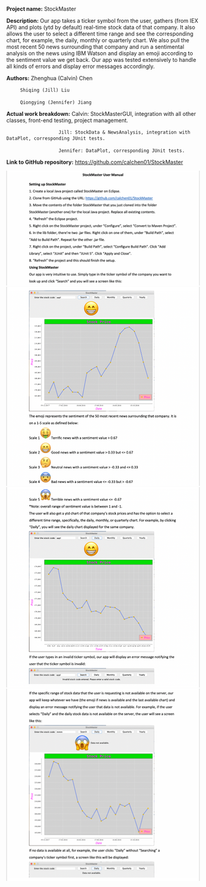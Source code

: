 **Project name:** StockMaster

**Description:** Our app takes a ticker symbol from the user, gathers (from IEX API) and plots (ytd by default) real-time stock data of that company. It also allows the user to select a different time range and see the corresponding chart, for example, the daily, monthly or quarterly chart. We also pull the most recent 50 news surrounding that company and run a sentimental analysis on the news using IBM Watson and display an emoji according to the sentiment value we get back. Our app was tested extensively to handle all kinds of errors and display error messages accordingly.
               
**Authors:** Zhenghua (Calvin) Chen

         Shiqing (Jill) Liu
         
         Qiongying (Jennifer) Jiang
         
**Actual work breakdown:** Calvin: StockMasterGUI, integration with all other classes, front-end testing, project management.

                       Jill: StockData & NewsAnalysis, integration with DataPlot, corresponding JUnit tests.
                       
                       Jennifer: DataPlot, corresponding JUnit tests.
                       
**Link to GitHub repository:** https://github.com/calchen01/StockMaster

![user manual pg 1](manualPg1.png)
![user manual pg 2](manualPg2.png)
![user manual pg 3](manualPg3.png)
![user manual pg 4](manualPg4.png)

